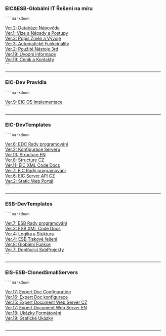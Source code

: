 ﻿### EIC&ESB-Globální IT Řešení na míru  

    ```markdown  
[Ver.2: Databáze Nápověda](./DatabázeNápověda.md)   
[Ver.1: Vize a Nápady a Postupy](./VizeaNápadyaPostupy.md)   
[Ver.3: Popis Změn a Vývoje](./PopisZměnaVývoje.md)   
[Ver.3: Automatické Funkcinality](./AutomatickéFunkcinality.md)   
[Ver.2: Použité Nástoje 3rd](./PoužitéNástoje3rd.md)   
[Ver.19: Úvodní Informace](./ÚvodníInformace.md)   
[Ver.19: Ceník a Kontakty](./CeníkaKontakty.md)   
    ```  

---
### EIC-Dev Pravidla  

    ```markdown  
[Ver.9: EIC OS Implementace](./EICOSImplementace.md)   
    ```  

---
### EIC-DevTemplates   

    ```markdown  
[Ver.6: EDC Rady programování](./EDCRadyprogramování.md)   
[Ver.2: Konfigurace Serveru](./KonfiguraceServeru.md)   
[Ver.13: Structure EN](./StructureEN.md)   
[Ver.8: Structure CZ](./StructureCZ.md)   
[Ver.11: EIC XML Code Docs](./EICXMLCodeDocs.md)   
[Ver.7: EIC Rady programování](./EICRadyprogramování.md)   
[Ver.6: EIC Server API CZ](./EICServerAPICZ.md)   
[Ver.2: Static Web Portál](./StaticWebPortál.md)   
    ```  

---
### ESB-DevTemplates  

    ```markdown  
[Ver.7: ESB Rady programování](./ESBRadyprogramování.md)   
[Ver.3: ESB XML Code Docs](./ESBXMLCodeDocs.md)   
[Ver.4: Logika a Stuktura](./LogikaaStuktura.md)   
[Ver.4: ESB Tiskové řešení](./ESBTiskovéřešení.md)   
[Ver.8: Globální Funkce](./GlobálníFunkce.md)   
[Ver.7: Doplňující SubProjekty](./DoplňujícíSubProjekty.md)   
    ```  

---
### EIS-ESB-ClonedSmallServers  

    ```markdown  
[Ver.17: Expert Doc Configuration](./ExpertDocConfiguration.md)   
[Ver.16: Expert Doc konfigurace](./ExpertDockonfigurace.md)   
[Ver.15: Expert Document Web Server CZ](./ExpertDocumentWebServerCZ.md)   
[Ver.17: Expert Document Web Server EN](./ExpertDocumentWebServerEN.md)   
[Ver.18: Ukázky Formátování](./UkázkyFormátování.md)   
[Ver.19: Grafické Ukázky](./GrafickéUkázky.md)   
    ```  

---

